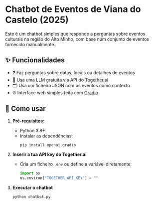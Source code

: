 # Chatbot de Eventos de Viana do Castelo (2025)

Este é um chatbot simples que responde a perguntas sobre eventos culturais na região do Alto Minho, com base num conjunto de eventos fornecido manualmente.

## ✨ Funcionalidades

- ❓ Faz perguntas sobre datas, locais ou detalhes de eventos
- 🧠 Usa uma LLM gratuita via API do [Together.ai](https://www.together.ai/)
- 🗂️ Usa um ficheiro JSON com os eventos como contexto
- 🌐 Interface web simples feita com [Gradio](https://gradio.app/)

## 🚀 Como usar

1. **Pré-requisitos:**
   - Python 3.8+
   - Instalar as dependências:
     ```bash
     pip install openai gradio
     ```

2. **Inserir a tua API key do Together.ai**
   - Cria um ficheiro `.env` ou define a variável diretamente:
     ```python
     import os
     os.environ["TOGETHER_API_KEY"] = ""
     ```

3. **Executar o chatbot**
   ```bash
   python chatbot.py
